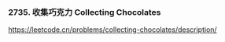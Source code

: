 ### 2735. 收集巧克力 Collecting Chocolates  
https://leetcode.cn/problems/collecting-chocolates/description/
